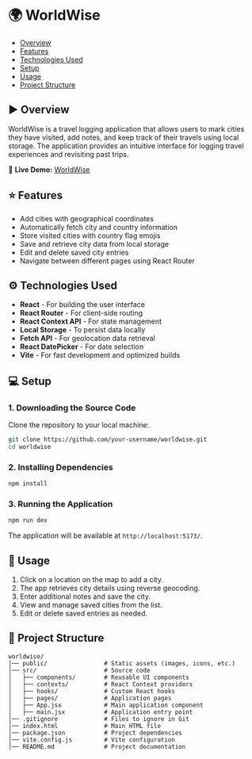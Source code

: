 # 🌍 WorldWise

- [Overview](#-overview)
- [Features](#-features)
- [Technologies Used](#-technologies-used)
- [Setup](#-setup)
- [Usage](#-usage)
- [Project Structure](#-project-structure)

## ▶ Overview

WorldWise is a travel logging application that allows users to mark cities they have visited, add notes, and keep track of their travels using local storage. The application provides an intuitive interface for logging travel experiences and revisiting past trips.

🔗 **Live Demo:** [WorldWise](https://worldwise-amber.vercel.app/)

## ⭐ Features

- Add cities with geographical coordinates
- Automatically fetch city and country information
- Store visited cities with country flag emojis
- Save and retrieve city data from local storage
- Edit and delete saved city entries
- Navigate between different pages using React Router

## ⚙ Technologies Used

- **React** - For building the user interface
- **React Router** - For client-side routing
- **React Context API** - For state management
- **Local Storage** - To persist data locally
- **Fetch API** - For geolocation data retrieval
- **React DatePicker** - For date selection
- **Vite** - For fast development and optimized builds

## 💻 Setup

### 1. Downloading the Source Code

Clone the repository to your local machine:

```sh
git clone https://github.com/your-username/worldwise.git
cd worldwise
```

### 2. Installing Dependencies

```sh
npm install
```

### 3. Running the Application

```sh
npm run dev
```

The application will be available at `http://localhost:5173/`.

## 🚀 Usage

1. Click on a location on the map to add a city.
2. The app retrieves city details using reverse geocoding.
3. Enter additional notes and save the city.
4. View and manage saved cities from the list.
5. Edit or delete saved entries as needed.

## 📂 Project Structure

```
worldwise/
│── public/                # Static assets (images, icons, etc.)
│── src/                   # Source code
│   ├── components/        # Reusable UI components
│   ├── contexts/          # React Context providers
│   ├── hooks/             # Custom React hooks
│   ├── pages/             # Application pages
│   ├── App.jsx            # Main application component
│   ├── main.jsx           # Application entry point
│── .gitignore             # Files to ignore in Git
│── index.html             # Main HTML file
│── package.json           # Project dependencies
│── vite.config.js         # Vite configuration
│── README.md              # Project documentation
```

